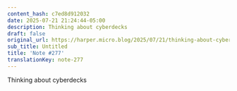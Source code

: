```yaml
---
content_hash: c7ed8d912032
date: 2025-07-21 21:24:44-05:00
description: Thinking about cyberdecks
draft: false
original_url: https://harper.micro.blog/2025/07/21/thinking-about-cyberdecks.html
sub_title: Untitled
title: 'Note #277'
translationKey: note-277
---
```


Thinking about cyberdecks
